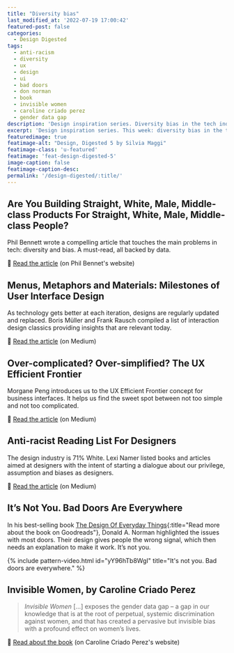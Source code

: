 ```yaml
---
title: "Diversity bias"
last_modified_at: '2022-07-19 17:00:42'
featured-post: false
categories:
  - Design Digested
tags:
  - anti-racism
  - diversity
  - ux
  - design
  - ui
  - bad doors
  - don norman
  - book
  - invisible women
  - caroline criado perez
  - gender data gap
description: 'Design inspiration series. Diversity bias in the tech industry; the gender data gap; anti-racism reading list and bad doors.'
excerpt: 'Design inspiration series. This week: diversity bias in the tech industry; the gender data gap; anti-racism reading list and bad doors.'
featuredimage: true
featimage-alt: "Design, Digested 5 by Silvia Maggi"
featimage-class: 'u-featured'
featimage: 'feat-design-digested-5'
image-caption: false
featimage-caption-desc: 
permalink: '/design-digested/:title/'
---
```

## Are You Building Straight, White, Male, Middle-class Products For Straight, White, Male, Middle-class People?

Phil Bennett wrote a compelling article that touches the main problems in tech: diversity and bias. A must-read, all backed by data.

<p class="detached">🔗 <a href="https://www.softwareiseasypeoplearehard.com/are-you-building-straight-white-male-middle-class-products-for-straight-white-male-middle-class-people/">Read the article</a> (on Phil Bennet's website)</p>

## Menus, Metaphors and Materials: Milestones of User Interface Design

As technology gets better at each iteration, designs are regularly updated and replaced. Boris Müller and Frank Rausch compiled a list of interaction design classics providing insights that are relevant today.

<p class="detached">🔗 <a href="https://medium.com/@borism/menus-metaphors-and-materials-milestones-of-user-interface-design-f3f75481c46c">Read the article</a> (on Medium)</p>

## Over-complicated? Over-simplified? The UX Efficient Frontier

Morgane Peng introduces us to the UX Efficient Frontier concept for business interfaces. It helps us find the sweet spot between not too simple and not too complicated.

<p class="detached">🔗 <a href="https://uxdesign.cc/over-complicated-over-simplified-the-ux-efficient-frontier-561d7773bc6b">Read the article</a> (on Medium)</p>

## Anti-racist Reading List For Designers

The design industry is 71% White. Lexi Namer listed books and articles aimed at designers with the intent of starting a dialogue about our privilege, assumption and biases as designers.

<p class="detached">🔗 <a href="https://uxdesign.cc/anti-racist-reading-list-for-designers-e51b3ac4bd0">Read the article</a> (on Medium)</p>

## It’s Not You. Bad Doors Are Everywhere

In his best-selling book [The Design Of Everyday Things](https://www.goodreads.com/book/show/840.The_Design_of_Everyday_Things){:title="Read more about the book on Goodreads"}, Donald A. Norman highlighted the issues with most doors. Their design gives people the wrong signal, which then needs an explanation to make it work. It’s not you.

{% include pattern-video.html id="yY96hTb8WgI" title="It's not you. Bad doors are everywhere." %}

## Invisible Women, by Caroline Criado Perez

> _Invisible Women_ […] exposes the gender data gap – a gap in our knowledge that is at the root of perpetual, systemic discrimination against women, and that has created a pervasive but invisible bias with a profound effect on women’s lives.


<p class="detached">🔗 <a href="https://www.carolinecriadoperez.com/books">Read about the book</a> (on Caroline Criado Perez's website)</p>

